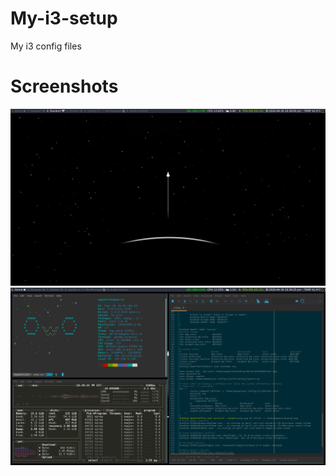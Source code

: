 # My-i3-setup
My i3 config files

# Screenshots
![HomeScreen](https://github.com/Abhigyan-Mishra/My-i3-setup/blob/master/Screenshots/1.png)
![Tab](https://github.com/Abhigyan-Mishra/My-i3-setup/blob/master/Screenshots/2.png)
